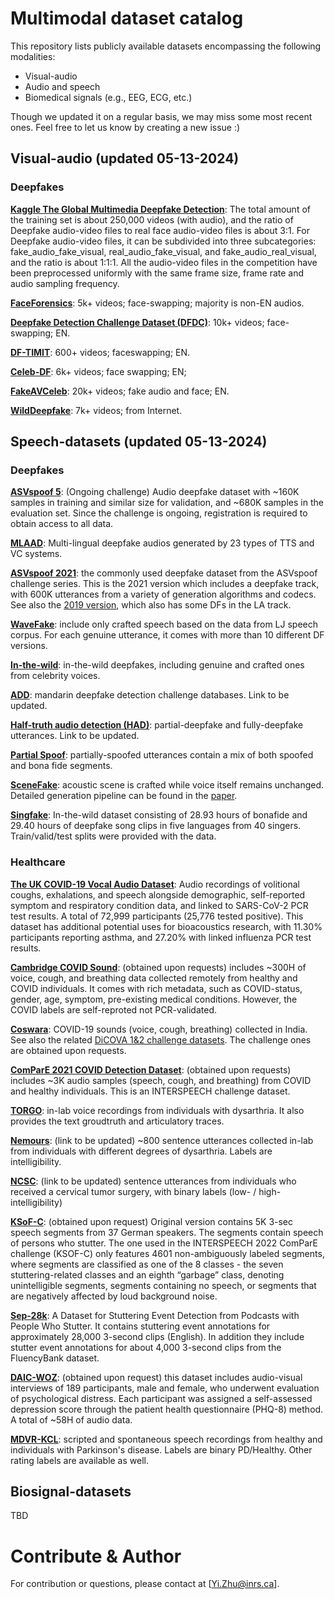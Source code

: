 # Multimodal dataset catalog
This repository lists publicly available datasets encompassing the following modalities:
 - Visual-audio
 - Audio and speech
 - Biomedical signals (e.g., EEG, ECG, etc.)

Though we updated it on a regular basis, we may miss some most recent ones. Feel free to let us know by creating a new issue :)
## Visual-audio (updated 05-13-2024)
### Deepfakes
[**Kaggle The Global Multimedia Deepfake Detection**](https://www.kaggle.com/competitions/multi-ffdv/data): The total amount of the training set is about 250,000 videos (with audio), and the ratio of Deepfake audio-video files to real face audio-video files is about 3:1. For Deepfake audio-video files, it can be subdivided into three subcategories: fake_audio_fake_visual, real_audio_fake_visual, and fake_audio_real_visual, and the ratio is about 1:1:1. All the audio-video files in the competition have been preprocessed uniformly with the same frame size, frame rate and audio sampling frequency.

[**FaceForensics**](https://github.com/ondyari/FaceForensics): 5k+ videos; face-swapping; majority is non-EN audios.

[**Deepfake Detection Challenge Dataset (DFDC)**](https://ai.meta.com/datasets/dfdc/): 10k+ videos; face-swapping; EN.

[**DF-TIMIT**](https://www.idiap.ch/en/scientific-research/data/deepfaketimit): 600+ videos; faceswapping; EN.

[**Celeb-DF**](https://github.com/yuezunli/celeb-deepfakeforensics): 6k+ videos; face swapping; EN;

[**FakeAVCeleb**](https://sites.google.com/view/fakeavcelebdash-lab/): 20k+ videos; fake audio and face; EN.

[**WildDeepfake**](https://github.com/deepfakeinthewild/deepfake-in-the-wild): 7k+ videos; from Internet.

## Speech-datasets (updated 05-13-2024)
### Deepfakes
[**ASVspoof 5**](https://www.asvspoof.org/): (Ongoing challenge) Audio deepfake dataset with ~160K samples in training and similar size for validation, and ~680K samples in the evaluation set. Since the challenge is ongoing, registration is required to obtain access to all data.

[**MLAAD**](https://deepfake-total.com/mlaad): Multi-lingual deepfake audios generated by 23 types of TTS and VC systems.

[**ASVspoof 2021**](https://www.asvspoof.org/index2021.html): the commonly used deepfake dataset from the ASVspoof challenge series. This is the 2021 version which includes a deepfake track, with 600K utterances from a variety of generation algorithms and codecs. See also the [2019 version](https://datashare.ed.ac.uk/handle/10283/3336), which also has some DFs in the LA track.

[**WaveFake**](https://github.com/RUB-SysSec/WaveFake): include only crafted speech based on the data from LJ speech corpus. For each genuine utterance, it comes with more than 10 different DF versions.

[**In-the-wild**](https://deepfake-demo.aisec.fraunhofer.de/in_the_wild): in-the-wild deepfakes, including genuine and crafted ones from celebrity voices.

[**ADD**](): mandarin deepfake detection challenge databases. Link to be updated.

[**Half-truth audio detection (HAD)**](): partial-deepfake and fully-deepfake utterances. Link to be updated.

[**Partial Spoof**](https://zenodo.org/record/4817532): partially-spoofed utterances contain a mix of both spoofed and bona fide segments.

[**SceneFake**](https://zenodo.org/record/7663324): acoustic scene is crafted while voice itself remains unchanged. Detailed generation pipeline can be found in the [paper](https://arxiv.org/pdf/2211.06073.pdf).

[**Singfake**](https://singfake.org/): In-the-wild dataset consisting of 28.93 hours of bonafide and 29.40 hours of deepfake song clips in five languages from 40 singers. Train/valid/test splits were provided with the data.


### Healthcare
[**The UK COVID-19 Vocal Audio Dataset**](https://zenodo.org/records/10043978): Audio recordings of volitional coughs, exhalations, and speech alongside demographic, self-reported symptom and respiratory condition data, and linked to SARS-CoV-2 PCR test results. A total of 72,999 participants (25,776 tested positive). This dataset has additional potential uses for bioacoustics research, with 11.30% participants reporting asthma, and 27.20% with linked influenza PCR test results.

[**Cambridge COVID Sound**](https://openreview.net/pdf?id=9KArJb4r5ZQ): (obtained upon requests) includes ~300H of voice, cough, and breathing data collected remotely from healthy and COVID individuals. It comes with rich metadata, such as COVID-status, gender, age, symptom, pre-existing medical conditions. However, the COVID labels are self-reproted not PCR-validated.

[**Coswara**](https://github.com/iiscleap/Coswara-Data): COVID-19 sounds (voice, cough, breathing) collected in India. See also the related [DiCOVA 1&2 challenge datasets](https://dicova2021.github.io/). The challenge ones are obtained upon requests.

[**ComParE 2021 COVID Detection Dataset**](http://www.compare.openaudio.eu/now/): (obtained upon requests) includes ~3K audio samples (speech, cough, and breathing) from COVID and healthy individuals. This is an INTERSPEECH challenge dataset.

[**TORGO**](http://www.cs.toronto.edu/~complingweb/data/TORGO/torgo.html): in-lab voice recordings from individuals with dysarthria. It also provides the text groudtruth and articulatory traces.

[**Nemours**](): (link to be updated) ~800 sentence utterances collected in-lab from individuals with different degrees of dysarthria. Labels are intelligibility.

[**NCSC**](): (link to be updated) sentence utterances from individuals who received a cervical tumor surgery, with binary labels (low- / high-intelligibility)

[**KSoF-C**](https://zenodo.org/record/6460102): (obtained upon request) Original version contains 5K 3-sec speech segments from 37 German speakers. The segments contain speech of persons who stutter. The one used in the INTERSPEECH 2022 ComParE challenge (KSOF-C) only features 4601 non-ambiguously labeled segments, where segments are classified as one of the 8 classes - the seven stuttering-related classes and an eighth “garbage” class, denoting unintelligible segments, segments containing no speech, or segments that are negatively affected by loud background noise.

[**Sep-28k**](https://github.com/apple/ml-stuttering-events-dataset/): A Dataset for Stuttering Event Detection from Podcasts with People Who Stutter. It contains stuttering event annotations for approximately 28,000 3-second clips (English). In addition they include stutter event annotations for about 4,000 3-second clips from the FluencyBank dataset.

[**DAIC-WOZ**](https://dcapswoz.ict.usc.edu/): (obtained upon request) this dataset includes audio-visual interviews of 189 participants, male and female, who underwent evaluation of psychological distress. Each participant was assigned a self-assessed depression score through the patient health questionnaire (PHQ-8) method. A total of ~58H of audio data.

[**MDVR-KCL**](https://zenodo.org/records/2867216): scripted and spontaneous speech recordings from healthy and individuals with Parkinson's disease. Labels are binary PD/Healthy. Other rating labels are available as well.

## Biosignal-datasets
TBD



# Contribute & Author
For contribution or questions, please contact at [Yi.Zhu@inrs.ca].



